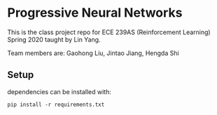 # Progressive Neural Networks

This is the class project repo for ECE 239AS (Reinforcement Learning) Spring 2020 taught by Lin Yang.

Team members are: Gaohong Liu, Jintao Jiang, Hengda Shi

## Setup

dependencies can be installed with:

    pip install -r requirements.txt
